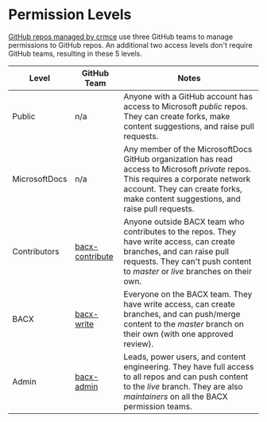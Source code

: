 


# Permission Levels

[GitHub repos managed by crmce](crmce-repos.md) use three GitHub teams to manage permissions to GitHub repos. An additional two access levels don't require GitHub teams, resulting in these 5 levels.

|Level   | GitHub Team  |Notes   |
|---|---|---|
| Public  |n/a   | Anyone with a GitHub account has access to Microsoft _public_ repos. They can create forks, make content suggestions, and raise pull requests.  |
| MicrosoftDocs  |n/a  | Any member of the MicrosoftDocs GitHub organization has read access to Microsoft _private_ repos. This requires a corporate network account. They can create forks, make content suggestions, and raise pull requests.  |
| Contributors  | [bacx-contribute](https://github.com/orgs/MicrosoftDocs/teams/bacx-contribute/members)  | Anyone outside BACX team who contributes to the repos. They have write access, can create branches, and can raise pull requests. They can't push content to _master_ or _live_ branches on their own.  |
| BACX  | [bacx-write](https://github.com/orgs/MicrosoftDocs/teams/bacx-write/members)  | Everyone on the BACX team. They have write access, can create branches, and can push/merge content to the _master_ branch on their own (with one approved review).  |
| Admin | [bacx-admin](https://github.com/orgs/MicrosoftDocs/teams/bacx-admin/members)  | Leads, power users, and content engineering. They have full access to all repos and can push content to the _live_ branch. They are also _maintainers_ on all the BACX permission teams.   |
